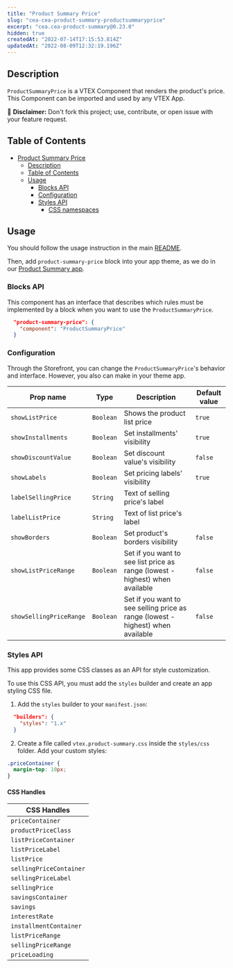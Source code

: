 ```yaml
---
title: "Product Summary Price"
slug: "cea-cea-product-summary-productsummaryprice"
excerpt: "cea.cea-product-summary@0.23.0"
hidden: true
createdAt: "2022-07-14T17:15:53.814Z"
updatedAt: "2022-08-09T12:32:19.196Z"
---
```

## Description

`ProductSummaryPrice` is a VTEX Component that renders the product's price.
This Component can be imported and used by any VTEX App.

:loudspeaker: **Disclaimer:** Don't fork this project; use, contribute, or open issue with your feature request.

## Table of Contents
- [Product Summary Price](#product-summary-price)
  - [Description](#description)
  - [Table of Contents](#table-of-contents)
  - [Usage](#usage)
    - [Blocks API](#blocks-api)
    - [Configuration](#configuration)
    - [Styles API](#styles-api)
      - [CSS namespaces](#css-namespaces)

## Usage

You should follow the usage instruction in the main [README](https://github.com/vtex-apps/product-summary/blob/master/README.md#usage).

Then, add `product-summary-price` block into your app theme, as we do in our [Product Summary app](https://github.com/vtex-apps/product-summary/blob/master/store/blocks.json).

### Blocks API

This component has an interface that describes which rules must be implemented by a block when you want to use the `ProductSummaryPrice`.

```json
  "product-summary-price": {
    "component": "ProductSummaryPrice"
  }
```

### Configuration

Through the Storefront, you can change the `ProductSummaryPrice`'s behavior and interface. However, you also can make in your theme app.

| Prop name           | Type      | Description                      | Default value |
| ------------------- | --------- | -------------------------------- | ------------- |
| `showListPrice`     | `Boolean` | Shows the product list price     | `true`        |
| `showInstallments`  | `Boolean` | Set installments' visibility     | `true`        |
| `showDiscountValue`  | `Boolean` | Set discount value's visibility     | `false`        |
| `showLabels`        | `Boolean` | Set pricing labels' visibility   | `true`        |
| `labelSellingPrice` | `String`  | Text of selling price's label    |               |
| `labelListPrice`    | `String`  | Text of list price's label       |               |   
| `showBorders`       | `Boolean` | Set product's borders visibility | `false`       |
| `showListPriceRange`       | `Boolean` | Set if you want to see list price as range (lowest - highest) when available | `false`       |
| `showSellingPriceRange`       | `Boolean` | Set if you want to see selling price as range (lowest - highest) when available | `false`       |

### Styles API

This app provides some CSS classes as an API for style customization.

To use this CSS API, you must add the `styles` builder and create an app styling CSS file.

1. Add the `styles` builder to your `manifest.json`:

```json
  "builders": {
    "styles": "1.x"
  }
```

2. Create a file called `vtex.product-summary.css` inside the `styles/css` folder. Add your custom styles:

```css
.priceContainer {
  margin-top: 10px;
}
```

#### CSS Handles

| CSS Handles           |
| ------------------- |
| `priceContainer` |
| `productPriceClass` |
| `listPriceContainer` |
| `listPriceLabel` |
| `listPrice` |
| `sellingPriceContainer` |
| `sellingPriceLabel` |
| `sellingPrice` |
| `savingsContainer` |
| `savings` |
| `interestRate` |
| `installmentContainer` |
| `listPriceRange` |
| `sellingPriceRange` |
| `priceLoading` |